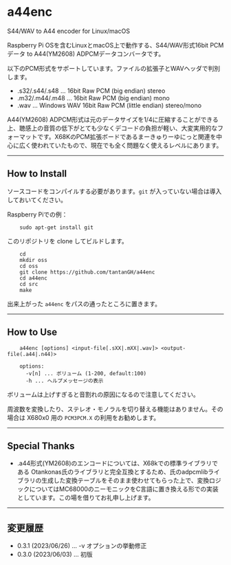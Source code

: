 # a44enc

S44/WAV to A44 encoder for Linux/macOS

Raspberry Pi OSを含むLinuxとmacOS上で動作する、S44/WAV形式16bit PCMデータ to A44(YM2608) ADPCMデータコンバータです。

以下のPCM形式をサポートしています。ファイルの拡張子とWAVヘッダで判別します。

- .s32/.s44/.s48 ... 16bit Raw PCM (big endian) stereo
- .m32/.m44/.m48 ... 16bit Raw PCM (big endian) mono
- .wav ... Windows WAV 16bit Raw PCM (little endian) stereo/mono

A44(YM2608) ADPCM形式は元のデータサイズを1/4に圧縮することができる上、聴感上の音質の低下がとても少なくデコードの負担が軽い、大変実用的なフォーマットです。X68KのPCM拡張ボードであるまーきゅりーゆにっと関連を中心に広く使われていたもので、現在でも全く問題なく使えるレベルにあります。

---

## How to Install

ソースコードをコンパイルする必要があります。`git` が入っていない場合は導入しておいてください。

Raspberry Piでの例：

        sudo apt-get install git

このリポジトリを clone してビルドします。

        cd
        mkdir oss
        cd oss
        git clone https://github.com/tantanGH/a44enc
        cd a44enc
        cd src
        make

出来上がった `a44enc` をパスの通ったところに置きます。

---

## How to Use

        a44enc [options] <input-file[.sXX|.mXX|.wav]> <output-file(.a44|.n44)>

        options:
          -v[n] ... ボリューム (1-200, default:100)
          -h ... ヘルプメッセージの表示

ボリュームは上げすぎると音割れの原因になるので注意してください。

周波数を変換したり、ステレオ・モノラルを切り替える機能はありません。その場合は X680x0 用の `PCM3PCM.X` の利用をお勧めします。

---

## Special Thanks

- .a44形式(YM2608)のエンコードについては、X68kでの標準ライブラリである Otankonas氏のライブラリと完全互換とするため、氏のadpcmlibライブラリの生成した変換テーブルをそのまま使わせてもらった上で、変換ロジックについてはMC68000のニーモニックをC言語に置き換える形での実装としています。この場を借りてお礼申し上げます。

---

## 変更履歴

- 0.3.1 (2023/06/26) ... -v オプションの挙動修正
- 0.3.0 (2023/06/03) ... 初版
